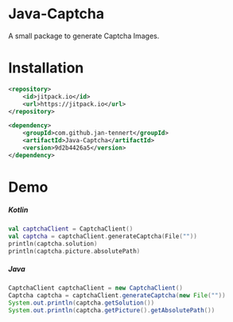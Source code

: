 # Java-Captcha

A small package to generate Captcha Images.

# Installation

```xml
<repository>
	<id>jitpack.io</id>
	<url>https://jitpack.io</url>
</repository>
```
```xml
<dependency>
    <groupId>com.github.jan-tennert</groupId>
    <artifactId>Java-Captcha</artifactId>
    <version>9d2b4426a5</version>
</dependency>
```

# Demo
##### Kotlin

```kotlin
val captchaClient = CaptchaClient()
val captcha = captchaClient.generateCaptcha(File(""))
println(captcha.solution)
println(captcha.picture.absolutePath)
```

##### Java

```java
CaptchaClient captchaClient = new CaptchaClient()
Captcha captcha = captchaClient.generateCaptcha(new File(""))
System.out.println(captcha.getSolution())
System.out.println(captcha.getPicture().getAbsolutePath())
```

